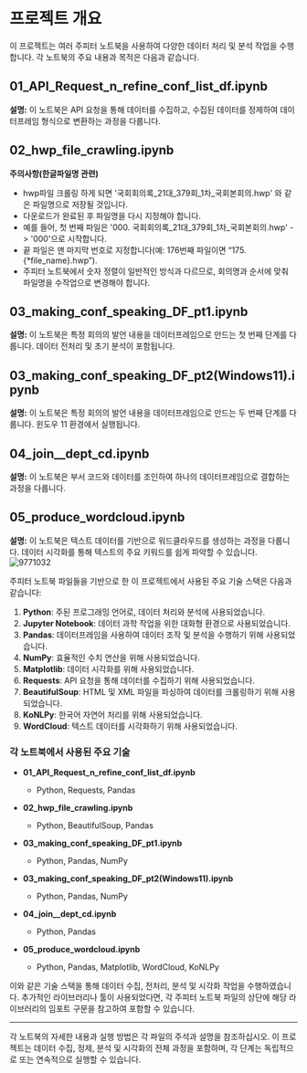 # 프로젝트 개요

이 프로젝트는 여러 주피터 노트북을 사용하여 다양한 데이터 처리 및 분석 작업을 수행합니다. 각 노트북의 주요 내용과 목적은 다음과 같습니다.

## 01_API_Request_n_refine_conf_list_df.ipynb

**설명:** 이 노트북은 API 요청을 통해 데이터를 수집하고, 수집된 데이터를 정제하여 데이터프레임 형식으로 변환하는 과정을 다룹니다.

## 02_hwp_file_crawling.ipynb

**주의사항(한글파일명 관련)**
- hwp파일 크롤링 하게 되면 '국회회의록_21대_379회_1차_국회본회의.hwp' 와 같은 파일명으로 저장될 것입니다.
- 다운로드가 완료된 후 파일명을 다시 지정해야 합니다.
- 예를 들어, 첫 번째 파일은 '000. 국회회의록_21대_379회_1차_국회본회의.hwp' -> '000'으로 시작합니다.
- 끝 파일은 맨 마지막 번호로 지정합니다(예: 176번째 파일이면 “175. {*file_name}.hwp”).
- 주피터 노트북에서 숫자 정렬이 일반적인 방식과 다르므로, 회의명과 순서에 맞춰 파일명을 수작업으로 변경해야 합니다.

## 03_making_conf_speaking_DF_pt1.ipynb

**설명:** 이 노트북은 특정 회의의 발언 내용을 데이터프레임으로 만드는 첫 번째 단계를 다룹니다. 데이터 전처리 및 초기 분석이 포함됩니다.

## 03_making_conf_speaking_DF_pt2(Windows11).ipynb

**설명:** 이 노트북은 특정 회의의 발언 내용을 데이터프레임으로 만드는 두 번째 단계를 다룹니다. 윈도우 11 환경에서 실행됩니다.

## 04_join__dept_cd.ipynb

**설명:** 이 노트북은 부서 코드와 데이터를 조인하여 하나의 데이터프레임으로 결합하는 과정을 다룹니다.

## 05_produce_wordcloud.ipynb

**설명:** 이 노트북은 텍스트 데이터를 기반으로 워드클라우드를 생성하는 과정을 다룹니다. 데이터 시각화를 통해 텍스트의 주요 키워드를 쉽게 파악할 수 있습니다.
![9771032](https://github.com/YOONSUNGKA/myfirstproject_YOONSUNGKA/assets/105855568/7c90ecd1-e70c-4522-a000-4d512dc79ea0)


주피터 노트북 파일들을 기반으로 한 이 프로젝트에서 사용된 주요 기술 스택은 다음과 같습니다:

1. **Python**: 주된 프로그래밍 언어로, 데이터 처리와 분석에 사용되었습니다.
2. **Jupyter Notebook**: 데이터 과학 작업을 위한 대화형 환경으로 사용되었습니다.
3. **Pandas**: 데이터프레임을 사용하여 데이터 조작 및 분석을 수행하기 위해 사용되었습니다.
4. **NumPy**: 효율적인 수치 연산을 위해 사용되었습니다.
5. **Matplotlib**: 데이터 시각화를 위해 사용되었습니다.
6. **Requests**: API 요청을 통해 데이터를 수집하기 위해 사용되었습니다.
7. **BeautifulSoup**: HTML 및 XML 파일을 파싱하여 데이터를 크롤링하기 위해 사용되었습니다.
8. **KoNLPy**: 한국어 자연어 처리를 위해 사용되었습니다.
9. **WordCloud**: 텍스트 데이터를 시각화하기 위해 사용되었습니다.

### 각 노트북에서 사용된 주요 기술

- **01_API_Request_n_refine_conf_list_df.ipynb**
  - Python, Requests, Pandas

- **02_hwp_file_crawling.ipynb**
  - Python, BeautifulSoup, Pandas

- **03_making_conf_speaking_DF_pt1.ipynb**
  - Python, Pandas, NumPy

- **03_making_conf_speaking_DF_pt2(Windows11).ipynb**
  - Python, Pandas, NumPy

- **04_join__dept_cd.ipynb**
  - Python, Pandas

- **05_produce_wordcloud.ipynb**
  - Python, Pandas, Matplotlib, WordCloud, KoNLPy

이와 같은 기술 스택을 통해 데이터 수집, 전처리, 분석 및 시각화 작업을 수행하였습니다. 추가적인 라이브러리나 툴이 사용되었다면, 각 주피터 노트북 파일의 상단에 해당 라이브러리의 임포트 구문을 참고하여 포함할 수 있습니다.

---

각 노트북의 자세한 내용과 실행 방법은 각 파일의 주석과 설명을 참조하십시오. 이 프로젝트는 데이터 수집, 정제, 분석 및 시각화의 전체 과정을 포함하며, 각 단계는 독립적으로 또는 연속적으로 실행할 수 있습니다.
